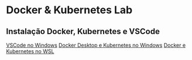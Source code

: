 # Docker & Kubernetes Lab

## Instalação Docker, Kubernetes e VSCode

[VSCode no Windows](https://www.youtube.com/watch?v=57iaJtuKL_I)
[Docker Desktop e Kubernetes no Windows](https://www.youtube.com/watch?v=n0bxjsGi_BY)
[Docker e Kubernetes no WSL](https://www.youtube.com/watch?v=Ow8LM3mkGmY)
